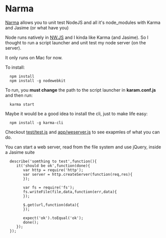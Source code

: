 # Narma
[Narma](http://en.wikipedia.org/wiki/Narma) allows you to unit test NodeJS and all it's node_modules with Karma and Jasime (or what have you)

Node runs natively in [NW.JS](http://nwjs.io/) and I kinda like Karma (and Jasime).
So I thought to run a script launcher and unit test my node server (on the server).

It only runs on Mac for now.

To install:

      npm install
      npm install -g nodewebkit
      
To run, you **must change** the path to the script launcher in **karam.conf.js**
and then run:

      karma start

Maybe it would be a good idea to install the cli, just to make life easy:

      npm install -g karma-cli


Checkout [test/test.js](https://github.com/noamtcohen/Narma/blob/master/test/test.js) and [app/weserver.js](https://github.com/noamtcohen/Narma/blob/master/app/webserver.js) to see exapmles of what you can do.

You can start a web server, read from the file system and use jQuery, inside a Jasime suite

      describe('somthing to test',function(){
         it('should be ok',function(done){
            var http = require('http');
            var server = http.createServer(function(req,res){
            });
       
            var fs = require('fs');
            fs.writeFile(file,data,function(err,data){
            });
      
            $.get(url,function(data){
            });
            
            expect('ok').toEqual('ok');
            done();
         });
      });
